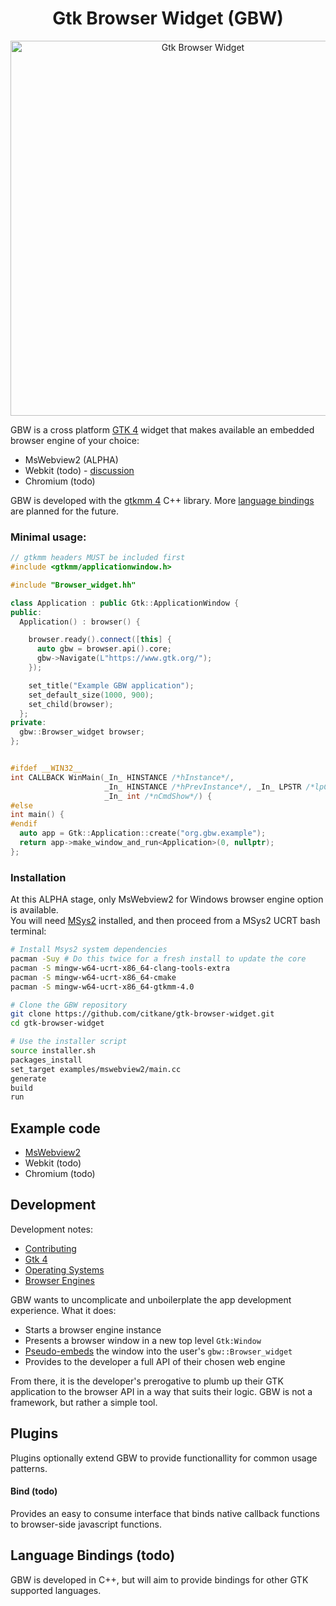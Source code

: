 <h1 align="center"> Gtk Browser Widget (GBW) </h1>

<p align="center">
  <img width="600" alt="Gtk Browser Widget" src="https://github.com/user-attachments/assets/6933e9b3-8a31-47a9-9b77-c05b70e1e420" />
</p>


GBW is a cross platform [GTK 4](https://www.gtk.org/) widget that makes available an embedded browser engine of your choice:
- MsWebview2 (ALPHA)
- Webkit (todo) - [discussion](discussions/4)
- Chromium (todo)

GBW is developed with the [gtkmm 4](https://gtkmm.gnome.org/en/) C++  library. More [language bindings](#language-bindings-todo) are planned for the future.

### Minimal usage:
```c++
// gtkmm headers MUST be included first
#include <gtkmm/applicationwindow.h>

#include "Browser_widget.hh"

class Application : public Gtk::ApplicationWindow {
public:
  Application() : browser() {

    browser.ready().connect([this] {
      auto gbw = browser.api().core;
      gbw->Navigate(L"https://www.gtk.org/");
    });

    set_title("Example GBW application");
    set_default_size(1000, 900);
    set_child(browser);
  };
private:
  gbw::Browser_widget browser;
};


#ifdef __WIN32__
int CALLBACK WinMain(_In_ HINSTANCE /*hInstance*/,
                     _In_ HINSTANCE /*hPrevInstance*/, _In_ LPSTR /*lpCmdLine*/,
                     _In_ int /*nCmdShow*/) {
#else
int main() {
#endif
  auto app = Gtk::Application::create("org.gbw.example");
  return app->make_window_and_run<Application>(0, nullptr);
};
```

### Installation
At this ALPHA stage, only MsWebview2 for Windows browser engine option is available.<br>
You will need [MSys2](https://www.msys2.org/) installed, and then proceed from a MSys2 UCRT bash terminal:
```bash
# Install Msys2 system dependencies
pacman -Suy # Do this twice for a fresh install to update the core
pacman -S mingw-w64-ucrt-x86_64-clang-tools-extra
pacman -S mingw-w64-ucrt-x86_64-cmake
pacman -S mingw-w64-ucrt-x86_64-gtkmm-4.0

# Clone the GBW repository
git clone https://github.com/citkane/gtk-browser-widget.git
cd gtk-browser-widget

# Use the installer script
source installer.sh
packages_install
set_target examples/mswebview2/main.cc
generate
build
run

```
## Example code
- [MsWebview2](examples/mswebview2)
- Webkit (todo)
- Chromium (todo)
## Development
Development notes:
- [Contributing](include#contributing)
- [Gtk 4](include#gtk-4)
- [Operating Systems](include#operating-systems)
- [Browser Engines](include#browser-engines)

GBW wants to uncomplicate and unboilerplate the app development experience. What it does:
- Starts a browser engine instance
- Presents a browser window in a new top level `Gtk:Window`
- [Pseudo-embeds](include/gtk/#gtkwindow-gtkwidget-and-embedding) the window into the user's `gbw::Browser_widget`
- Provides to the developer a full API of their chosen web engine

From there, it is the developer's prerogative to plumb up their GTK application to the browser API in a way that suits their logic. GBW is not a framework, but rather a simple tool.

## Plugins
Plugins optionally extend GBW to provide functionallity for common usage patterns.

#### Bind (todo)
Provides an easy to consume interface that binds native callback functions to browser-side javascript functions.

## Language Bindings (todo)
GBW is developed in C++, but will aim to provide bindings for other GTK supported languages.
